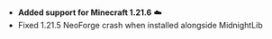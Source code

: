 - **Added support for Minecraft 1.21.6** ☁️
- Fixed 1.21.5 NeoForge crash when installed alongside MidnightLib
